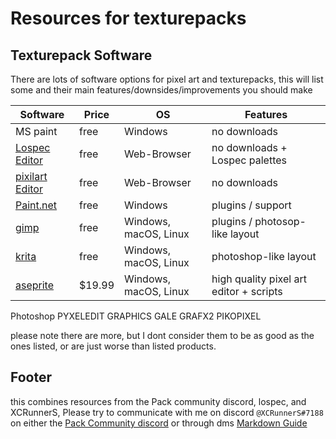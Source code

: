 
# Resources for texturepacks

## Texturepack Software

There are lots of software options for pixel art and texturepacks, this will list some and their main features/downsides/improvements you should make

Software | Price | OS | Features
--|--|--|--
MS paint | free | Windows | no downloads
[Lospec Editor](https://lospec.com/pixel-editor/app) | free | Web-Browser | no downloads + Lospec palettes
[pixilart Editor](https://www.pixilart.com/draw) | free | Web-Browser | no downloads <!-- USE THIS TYPE OF FORMAT -->
[Paint.net](https://www.getpaint.net/download.html) | free | Windows | plugins / support
[gimp](https://www.gimp.org/downloads/) | free | Windows, macOS, Linux | plugins / photosop-like layout
[krita](https://krita.org/en/download/krita-desktop/) | free | Windows, macOS, Linux | photoshop-like layout
[aseprite](https://aseprite.org/#buy) | $19.99 | Windows, macOS, Linux | high quality pixel art editor + scripts
Photoshop
PYXELEDIT
GRAPHICS GALE
GRAFX2
PIKOPIXEL

please note there are more, but I dont consider them to be as good as the ones listed, or are just worse than listed products.

<!-- Software section https://youtu.be/90BghUX7SD0 https://lospec.com/pixel-art-software-list needs extending
### **[Paint.net](https://www.getpaint.net/download.html)**

[Link](https://www.getpaint.net/)
just because its called `paint.net`, its a tiny bit confusing, but the URL is <https://www.getpaint.net/>, so keep that in mind. It is also free, open source, and supports plugins. you will want to see the `plugin list` later in this post! It is one of the simplest tools to use for windows

### MS paint

alright I cant say much about this but you can use it if you want. its free and already installed on all windows machines at the moment, go wild

### aseprite

<https://www.aseprite.org/> the main pro of aseprite is the wide range of customizability, access to direct tutorials, and high fidelity for animation and general pixel art. this is a paid option, but can be bought on steam, aseprite's website, and many other places `list needed` along with support for windows, mac, and linux

### gimp

<https://www.gimp.org/> gimp is free, has wide support for plugins, and has a lot of tutorials as well. `needs extending`. gimp also has support for windows, mac, and linux
-->

## Footer

this combines resources from the Pack community discord, lospec, and XCRunnerS, Please try to communicate with me on discord `@XCRunnerS#7188` on either the [Pack Community discord](https://discord.gg/6gEuhjun8q) or through dms
[Markdown Guide](https://guides.github.com/features/mastering-markdown/)
